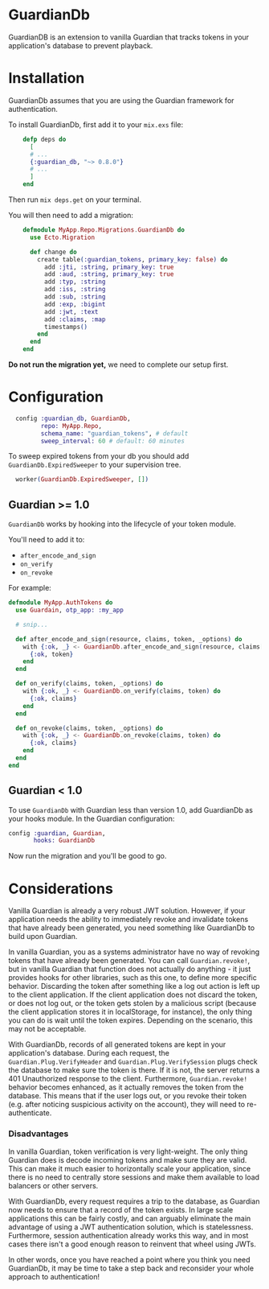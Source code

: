 GuardianDb
==========

GuardianDB is an extension to vanilla Guardian that tracks tokens in your
application's database to prevent playback.

Installation
==========

GuardianDb assumes that you are using the Guardian framework for authentication.

To install GuardianDb, first add it to your `mix.exs` file:

```elixir
    defp deps do
      [
      # ...
      {:guardian_db, "~> 0.8.0"}
      # ...
      ]
    end
```

Then run `mix deps.get` on your terminal.

You will then need to add a migration:

```elixir
    defmodule MyApp.Repo.Migrations.GuardianDb do
      use Ecto.Migration

      def change do
        create table(:guardian_tokens, primary_key: false) do
          add :jti, :string, primary_key: true
          add :aud, :string, primary_key: true
          add :typ, :string
          add :iss, :string
          add :sub, :string
          add :exp, :bigint
          add :jwt, :text
          add :claims, :map
          timestamps()
        end
      end
    end
```

**Do not run the migration yet,** we need to complete our setup first.

# Configuration

```elixir
  config :guardian_db, GuardianDb,
         repo: MyApp.Repo,
         schema_name: "guardian_tokens", # default
         sweep_interval: 60 # default: 60 minutes
```

To sweep expired tokens from your db you should add `GuardianDb.ExpiredSweeper` to your supervision tree.

```elixir
  worker(GuardianDb.ExpiredSweeper, [])
```

## Guardian >= 1.0

`GuardianDb` works by hooking into the lifecycle of your token module.

You'll need to add it to:

* `after_encode_and_sign`
* `on_verify`
* `on_revoke`

For example:

```elixir
defmodule MyApp.AuthTokens do
  use Guardain, otp_app: :my_app

  # snip...

  def after_encode_and_sign(resource, claims, token, _options) do
    with {:ok, _} <- GuardianDb.after_encode_and_sign(resource, claims["typ"], claims, token) do
      {:ok, token}
    end
  end

  def on_verify(claims, token, _options) do
    with {:ok, _} <- GuardianDb.on_verify(claims, token) do
      {:ok, claims}
    end
  end

  def on_revoke(claims, token, _options) do
    with {:ok, _} <- GuardianDb.on_revoke(claims, token) do
      {:ok, claims}
    end
  end
end
```

## Guardian < 1.0

To use `GuardianDb` with Guardian less than version 1.0, add GuardianDb as your
hooks module. In the Guardian configuration:

```elixir
config :guardian, Guardian,
       hooks: GuardianDb
```

Now run the migration and you'll be good to go.

Considerations
==========

Vanilla Guardian is already a very robust JWT solution. However, if your application needs the ability to immediately revoke and invalidate tokens that have already been generated, you need something like GuardianDb to build upon Guardian.

In vanilla Guardian, you as a systems administrator have no way of revoking tokens that have already been generated. You can call `Guardian.revoke!`, but in vanilla Guardian that function does not actually do anything - it just provides hooks for other libraries, such as this one, to define more specific behavior. Discarding the token after something like a log out action is left up to the client application. If the client application does not discard the token, or does not log out, or the token gets stolen by a malicious script (because the client application stores it in localStorage, for instance), the only thing you can do is wait until the token expires. Depending on the scenario, this may not be acceptable.

With GuardianDb, records of all generated tokens are kept in your application's database. During each request, the `Guardian.Plug.VerifyHeader` and `Guardian.Plug.VerifySession` plugs check the database to make sure the token is there. If it is not, the server returns a 401 Unauthorized response to the client. Furthermore, `Guardian.revoke!` behavior becomes enhanced, as it actually removes the token from the database. This means that if the user logs out, or you revoke their token (e.g. after noticing suspicious activity on the account), they will need to re-authenticate.

### Disadvantages

In vanilla Guardian, token verification is very light-weight. The only thing Guardian does is decode incoming tokens and make sure they are valid. This can make it much easier to horizontally scale your application, since there is no need to centrally store sessions and make them available to load balancers or other servers.

With GuardianDb, every request requires a trip to the database, as Guardian now needs to ensure that a record of the token exists. In large scale applications this can be fairly costly, and can arguably eliminate the main advantage of using a JWT authentication solution, which is statelessness. Furthermore, session authentication already works this way, and in most cases there isn't a good enough reason to reinvent that wheel using JWTs.

In other words, once you have reached a point where you think you need GuardianDb, it may be time to take a step back and reconsider your whole approach to authentication!

